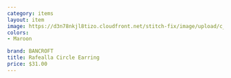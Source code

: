 ```yaml
---
category: items
layout: item
image: https://d3n78nkjl8tizo.cloudfront.net/stitch-fix/image/upload/c_scale,h_500/e_trim:9/f_auto,q_auto/e_replace_color:f2f3f4:300:ffffff/v1548281141/omt5wupkopgh2t1zzb0g.jpg
colors: 
- Maroon

brand: BANCROFT
title: Rafealla Circle Earring
price: $31.00
---
```

